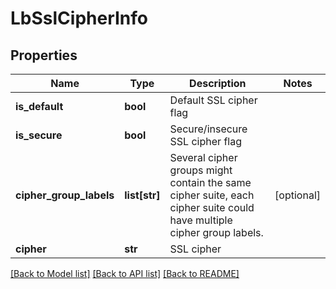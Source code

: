 # LbSslCipherInfo

## Properties
Name | Type | Description | Notes
------------ | ------------- | ------------- | -------------
**is_default** | **bool** | Default SSL cipher flag | 
**is_secure** | **bool** | Secure/insecure SSL cipher flag | 
**cipher_group_labels** | **list[str]** | Several cipher groups might contain the same cipher suite, each cipher suite could have multiple cipher group labels.  | [optional] 
**cipher** | **str** | SSL cipher | 

[[Back to Model list]](../README.md#documentation-for-models) [[Back to API list]](../README.md#documentation-for-api-endpoints) [[Back to README]](../README.md)

